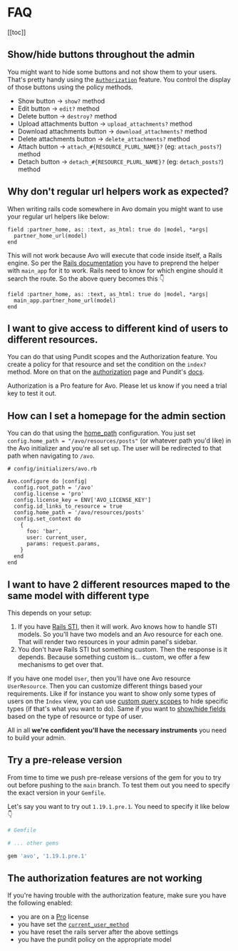 # FAQ

[[toc]]

## Show/hide buttons throughout the admin

You might want to hide some buttons and not show them to your users. That's pretty handy using the [`Authorization`](authorization) feature. You control the display of those buttons using the policy methods.

- Show button -> `show?` method
- Edit button -> `edit?` method
- Delete button -> `destroy?` method
- Upload attachments button -> `upload_attachments?` method
- Download attachments button -> `download_attachments?` method
- Delete attachments button -> `delete_attachments?` method
- Attach button -> `attach_#{RESOURCE_PLURL_NAME}?` (eg: `attach_posts?`) method
- Detach button -> `detach_#{RESOURCE_PLURL_NAME}?` (eg: `detach_posts?`) method

## Why don't regular url helpers work as expected?

When writing rails code somewhere in Avo domain you might want to use your regular url helpers like below:

```ruby{2}
field :partner_home, as: :text, as_html: true do |model, *args|
  partner_home_url(model)
end
```

This will not work because Avo will execute that code inside itself, a Rails engine. So per the [Rails documentation](https://guides.rubyonrails.org/engines.html#routes) you have to preprend the helper with `main_app` for it to work. Rails need to know for which engine should it search the route. So the above query becomes this 👇


```ruby{2}
field :partner_home, as: :text, as_html: true do |model, *args|
  main_app.partner_home_url(model)
end
```

## I want to give access to different kind of users to different resources.

You can do that using Pundit scopes and the Authorization feature. You create a policy for that resource and set the condition on the `index?` method. More on that on the [authorization](authorization) page and Pundit's [docs](https://github.com/varvet/pundit).

Authorization is a Pro feature for Avo. Please let us know if you need a trial key to test it out.

## How can I set a homepage for the admin section

You can do that using the [home_path](customization.html#home-path) configuration. You just set `config.home_path = "/avo/resources/posts"` (or whatever path you'd like) in the Avo initializer and you're all set up. The user will be redirected to that path when navigating to `/avo`.


```ruby{8}
# config/initializers/avo.rb

Avo.configure do |config|
  config.root_path = '/avo'
  config.license = 'pro'
  config.license_key = ENV['AVO_LICENSE_KEY']
  config.id_links_to_resource = true
  config.home_path = '/avo/resources/posts'
  config.set_context do
    {
      foo: 'bar',
      user: current_user,
      params: request.params,
    }
  end
end
```

## I want to have 2 different resources maped to the same model with different type

This depends on your setup:

1. If you have [Rails STI](https://guides.rubyonrails.org/association_basics.html#single-table-inheritance-sti), then it will work. Avo knows how to handle STI models. So you'll have two models and an Avo resource for each one. That will render two resources in your admin panel's sidebar.
2. You don't have Rails STI but something custom. Then the response is it depends. Because something custom is... custom, we offer a few mechanisms to get over that.

If you have one model `User`, then you'll have one Avo resource `UserResource`.
Then you can customize different things based your requirements. Like if for instance you want to show only some types of users on the `Index` view, you can use [custom query scopes](https://docs.avohq.io/1.0/customization.html#custom-query-scopes) to hide specific types (if that's what you want to do).
Same if you want to [show/hide fields](https://docs.avohq.io/1.0/field-options.html#field-visibility) based on the type of resource or type of user.

All in all **we're confident you'll have the necessary instruments** you need to build your admin.

## Try a pre-release version

From time to time we push pre-release versions of the gem for you to try out before pushing to the `main` branch. To test them out you need to specify the exact version in your `Gemfile`.

Let's say you want to try out `1.19.1.pre.1`. You need to specify it like below 👇

```ruby
# Gemfile

# ... other gems

gem 'avo', '1.19.1.pre.1'
```

## The authorization features are not working

If you're having trouble with the authorization feature, make sure you have the following enabled:

- you are on a [Pro](licensing) license
- you have set the [`current_user_method`](authentication.html#customize-the-current-user-method)
- you have reset the rails server after the above settings
- you have the pundit policy on the appropriate model
